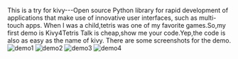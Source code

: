 This is a try for kivy---Open source Python library for rapid development of applications
that make use of innovative user interfaces, such as multi-touch apps.
When I was a child,tetris was one of my favorite games.So,my first demo is Kivy4Tetris
Talk is cheap,show me your code.Yep,the code is also as easy as the name of kivy.
There are some screenshots for the demo.
![demo1](data/1.png)
![demo2](data/2.png)
![demo3](data/3.png)
![demo4](data/4.png)
